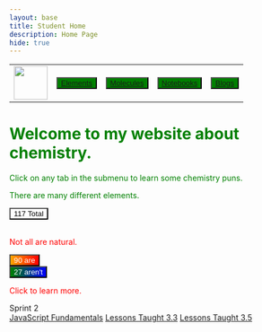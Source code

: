 ```yaml
---
layout: base
title: Student Home 
description: Home Page
hide: true
---
```



<table>
    <tr>
        <td><img src="/Bailey-GitHub-Playground//images/chem.png" height="60" title="Frontend" alt=""></td>
        <td><button style="background: linear-gradient(to right, green, green);"><a href="/Bailey-GitHub-Playground/elements/">Elements</a></button></td>
        <td><button style="background: linear-gradient(to right, green, green);"><a href="/Bailey-GitHub-Playground/molecules/">Molecules</a></button></td>
        <td><button style="background: linear-gradient(to right, green, green);"><a href="/Bailey-GitHub-Playground/notebooks/">Notebooks</a></button></td>
        <td><button style="background: linear-gradient(to right, green, green);"><a href="/Bailey-GitHub-Playground/blogs/">Blogs</a></button></td>
    </tr>
</table>

<div>
    <h1 style="color: green;">Welcome to my website about chemistry.</h1>
    <p style="color: green;"> Click on any tab in the submenu to learn some chemistry puns.</p>
</div>

<div style="color: green;">
    <p> There are many different elements.</p>
    <button onclick="window.location.href='/Bailey-GitHub-Playground/117_elements/';" style="background-color: white;"> 117 Total </button>
</div>

<br>

<div style="color: red;">
    <p> Not all are natural.</p>
    <button onclick="window.location.href='/Bailey-GitHub-Playground/90_natural/';" style="background: linear-gradient(to right, orange, red); color: white;"> 90 are </button>
    <br>
    <button onclick="window.location.href='/Bailey-GitHub-Playground/27_man-made/';" style="background: linear-gradient(to right, green, blue); color: white;"> 27 aren't </button>
    <p> Click to learn more. </p>
</div>


Sprint 2
<br>
<a href="https://nighthawkcoders.github.io/portfolio_2025/csse/javascript/fundamentals/for-loops/">JavaScript Fundamentals</a>
<a href="https://nighthawkcoders.github.io/portfolio_2025/csp/big-idea/3-3/p1">Lessons Taught 3.3</a>
<a href="https://nighthawkcoders.github.io/portfolio_2025/csp/big-idea/3-5/p1">Lessons Taught 3.5</a>